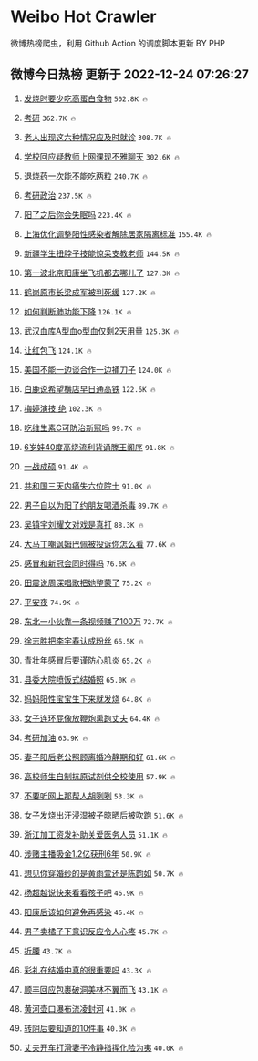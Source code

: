 # Weibo Hot Crawler 



微博热榜爬虫，利用 Github Action 的调度脚本更新 BY PHP 


## 微博今日热榜 更新于 2022-12-24 07:26:27 
1. [发烧时要少吃高蛋白食物](https://s.weibo.com/weibo?q=%23%E5%8F%91%E7%83%A7%E6%97%B6%E8%A6%81%E5%B0%91%E5%90%83%E9%AB%98%E8%9B%8B%E7%99%BD%E9%A3%9F%E7%89%A9%23&t=31&band_rank=1&Refer=top) `502.8K 🔥` 

1. [考研](https://s.weibo.com/weibo?q=%23%E8%80%83%E7%A0%94%23&t=31&band_rank=2&Refer=top) `362.7K 🔥` 

1. [老人出现这六种情况应及时就诊](https://s.weibo.com/weibo?q=%23%E8%80%81%E4%BA%BA%E5%87%BA%E7%8E%B0%E8%BF%99%E5%85%AD%E7%A7%8D%E6%83%85%E5%86%B5%E5%BA%94%E5%8F%8A%E6%97%B6%E5%B0%B1%E8%AF%8A%23&t=31&band_rank=3&Refer=top) `308.7K 🔥` 

1. [学校回应疑教师上网课现不雅聊天](https://s.weibo.com/weibo?q=%23%E5%AD%A6%E6%A0%A1%E5%9B%9E%E5%BA%94%E7%96%91%E6%95%99%E5%B8%88%E4%B8%8A%E7%BD%91%E8%AF%BE%E7%8E%B0%E4%B8%8D%E9%9B%85%E8%81%8A%E5%A4%A9%23&t=31&band_rank=4&Refer=top) `302.6K 🔥` 

1. [退烧药一次能不能吃两粒](https://s.weibo.com/weibo?q=%23%E9%80%80%E7%83%A7%E8%8D%AF%E4%B8%80%E6%AC%A1%E8%83%BD%E4%B8%8D%E8%83%BD%E5%90%83%E4%B8%A4%E7%B2%92%23&t=31&band_rank=5&Refer=top) `240.7K 🔥` 

1. [考研政治](https://s.weibo.com/weibo?q=%E8%80%83%E7%A0%94%E6%94%BF%E6%B2%BB&t=31&band_rank=6&Refer=top) `237.5K 🔥` 

1. [阳了之后你会失眠吗](https://s.weibo.com/weibo?q=%23%E9%98%B3%E4%BA%86%E4%B9%8B%E5%90%8E%E4%BD%A0%E4%BC%9A%E5%A4%B1%E7%9C%A0%E5%90%97%23&t=31&band_rank=7&Refer=top) `223.4K 🔥` 

1. [上海优化调整阳性感染者解除居家隔离标准](https://s.weibo.com/weibo?q=%23%E4%B8%8A%E6%B5%B7%E4%BC%98%E5%8C%96%E8%B0%83%E6%95%B4%E9%98%B3%E6%80%A7%E6%84%9F%E6%9F%93%E8%80%85%E8%A7%A3%E9%99%A4%E5%B1%85%E5%AE%B6%E9%9A%94%E7%A6%BB%E6%A0%87%E5%87%86%23&t=31&band_rank=8&Refer=top) `155.4K 🔥` 

1. [新疆学生扭脖子技能惊呆支教老师](https://s.weibo.com/weibo?q=%23%E6%96%B0%E7%96%86%E5%AD%A6%E7%94%9F%E6%89%AD%E8%84%96%E5%AD%90%E6%8A%80%E8%83%BD%E6%83%8A%E5%91%86%E6%94%AF%E6%95%99%E8%80%81%E5%B8%88%23&t=31&band_rank=9&Refer=top) `144.5K 🔥` 

1. [第一波北京阳康坐飞机都去哪儿了](https://s.weibo.com/weibo?q=%23%E7%AC%AC%E4%B8%80%E6%B3%A2%E5%8C%97%E4%BA%AC%E9%98%B3%E5%BA%B7%E5%9D%90%E9%A3%9E%E6%9C%BA%E9%83%BD%E5%8E%BB%E5%93%AA%E5%84%BF%E4%BA%86%23&t=31&band_rank=10&Refer=top) `127.3K 🔥` 

1. [鹤岗原市长梁成军被判死缓](https://s.weibo.com/weibo?q=%23%E9%B9%A4%E5%B2%97%E5%8E%9F%E5%B8%82%E9%95%BF%E6%A2%81%E6%88%90%E5%86%9B%E8%A2%AB%E5%88%A4%E6%AD%BB%E7%BC%93%23&t=31&band_rank=11&Refer=top) `127.2K 🔥` 

1. [如何判断肺功能下降](https://s.weibo.com/weibo?q=%23%E5%A6%82%E4%BD%95%E5%88%A4%E6%96%AD%E8%82%BA%E5%8A%9F%E8%83%BD%E4%B8%8B%E9%99%8D%23&t=31&band_rank=12&Refer=top) `126.1K 🔥` 

1. [武汉血库A型血o型血仅剩2天用量](https://s.weibo.com/weibo?q=%23%E6%AD%A6%E6%B1%89%E8%A1%80%E5%BA%93A%E5%9E%8B%E8%A1%80o%E5%9E%8B%E8%A1%80%E4%BB%85%E5%89%A92%E5%A4%A9%E7%94%A8%E9%87%8F%23&t=31&band_rank=13&Refer=top) `125.3K 🔥` 

1. [让红包飞](https://s.weibo.com/weibo?q=%23%E8%AE%A9%E7%BA%A2%E5%8C%85%E9%A3%9E%23&t=31&band_rank=14&Refer=top) `124.1K 🔥` 

1. [美国不能一边谈合作一边捅刀子](https://s.weibo.com/weibo?q=%23%E7%BE%8E%E5%9B%BD%E4%B8%8D%E8%83%BD%E4%B8%80%E8%BE%B9%E8%B0%88%E5%90%88%E4%BD%9C%E4%B8%80%E8%BE%B9%E6%8D%85%E5%88%80%E5%AD%90%23&t=31&band_rank=15&Refer=top) `124.0K 🔥` 

1. [白鹿说希望横店早日通高铁](https://s.weibo.com/weibo?q=%23%E7%99%BD%E9%B9%BF%E8%AF%B4%E5%B8%8C%E6%9C%9B%E6%A8%AA%E5%BA%97%E6%97%A9%E6%97%A5%E9%80%9A%E9%AB%98%E9%93%81%23&t=31&band_rank=16&Refer=top) `122.6K 🔥` 

1. [梅婷演技 绝](https://s.weibo.com/weibo?q=%E6%A2%85%E5%A9%B7%E6%BC%94%E6%8A%80%20%E7%BB%9D&t=31&band_rank=17&Refer=top) `102.3K 🔥` 

1. [吃维生素C可防治新冠吗](https://s.weibo.com/weibo?q=%23%E5%90%83%E7%BB%B4%E7%94%9F%E7%B4%A0C%E5%8F%AF%E9%98%B2%E6%B2%BB%E6%96%B0%E5%86%A0%E5%90%97%23&t=31&band_rank=18&Refer=top) `99.7K 🔥` 

1. [6岁娃40度高烧流利背诵滕王阁序](https://s.weibo.com/weibo?q=%236%E5%B2%81%E5%A8%8340%E5%BA%A6%E9%AB%98%E7%83%A7%E6%B5%81%E5%88%A9%E8%83%8C%E8%AF%B5%E6%BB%95%E7%8E%8B%E9%98%81%E5%BA%8F%23&t=31&band_rank=19&Refer=top) `91.8K 🔥` 

1. [一战成硕](https://s.weibo.com/weibo?q=%E4%B8%80%E6%88%98%E6%88%90%E7%A1%95&t=31&band_rank=20&Refer=top) `91.4K 🔥` 

1. [共和国三天内痛失六位院士](https://s.weibo.com/weibo?q=%23%E5%85%B1%E5%92%8C%E5%9B%BD%E4%B8%89%E5%A4%A9%E5%86%85%E7%97%9B%E5%A4%B1%E5%85%AD%E4%BD%8D%E9%99%A2%E5%A3%AB%23&t=31&band_rank=21&Refer=top) `91.0K 🔥` 

1. [男子自以为阳了约朋友喝酒杀毒](https://s.weibo.com/weibo?q=%23%E7%94%B7%E5%AD%90%E8%87%AA%E4%BB%A5%E4%B8%BA%E9%98%B3%E4%BA%86%E7%BA%A6%E6%9C%8B%E5%8F%8B%E5%96%9D%E9%85%92%E6%9D%80%E6%AF%92%23&t=31&band_rank=22&Refer=top) `89.7K 🔥` 

1. [吴镇宇刘耀文对戏是真打](https://s.weibo.com/weibo?q=%23%E5%90%B4%E9%95%87%E5%AE%87%E5%88%98%E8%80%80%E6%96%87%E5%AF%B9%E6%88%8F%E6%98%AF%E7%9C%9F%E6%89%93%23&t=31&band_rank=23&Refer=top) `88.3K 🔥` 

1. [大马丁嘲讽姆巴佩被投诉你怎么看](https://s.weibo.com/weibo?q=%23%E5%A4%A7%E9%A9%AC%E4%B8%81%E5%98%B2%E8%AE%BD%E5%A7%86%E5%B7%B4%E4%BD%A9%E8%A2%AB%E6%8A%95%E8%AF%89%E4%BD%A0%E6%80%8E%E4%B9%88%E7%9C%8B%23&t=31&band_rank=24&Refer=top) `77.6K 🔥` 

1. [感冒和新冠会同时得吗](https://s.weibo.com/weibo?q=%23%E6%84%9F%E5%86%92%E5%92%8C%E6%96%B0%E5%86%A0%E4%BC%9A%E5%90%8C%E6%97%B6%E5%BE%97%E5%90%97%23&t=31&band_rank=25&Refer=top) `76.6K 🔥` 

1. [田震说周深唱歌把她整蒙了](https://s.weibo.com/weibo?q=%23%E7%94%B0%E9%9C%87%E8%AF%B4%E5%91%A8%E6%B7%B1%E5%94%B1%E6%AD%8C%E6%8A%8A%E5%A5%B9%E6%95%B4%E8%92%99%E4%BA%86%23&t=31&band_rank=26&Refer=top) `75.2K 🔥` 

1. [平安夜](https://s.weibo.com/weibo?q=%E5%B9%B3%E5%AE%89%E5%A4%9C&t=31&band_rank=27&Refer=top) `74.9K 🔥` 

1. [东北一小伙靠一条视频赚了100万](https://s.weibo.com/weibo?q=%23%E4%B8%9C%E5%8C%97%E4%B8%80%E5%B0%8F%E4%BC%99%E9%9D%A0%E4%B8%80%E6%9D%A1%E8%A7%86%E9%A2%91%E8%B5%9A%E4%BA%86100%E4%B8%87%23&t=31&band_rank=28&Refer=top) `72.7K 🔥` 

1. [徐志胜把李宇春认成粉丝](https://s.weibo.com/weibo?q=%23%E5%BE%90%E5%BF%97%E8%83%9C%E6%8A%8A%E6%9D%8E%E5%AE%87%E6%98%A5%E8%AE%A4%E6%88%90%E7%B2%89%E4%B8%9D%23&t=31&band_rank=29&Refer=top) `66.5K 🔥` 

1. [青壮年感冒后要谨防心肌炎](https://s.weibo.com/weibo?q=%23%E9%9D%92%E5%A3%AE%E5%B9%B4%E6%84%9F%E5%86%92%E5%90%8E%E8%A6%81%E8%B0%A8%E9%98%B2%E5%BF%83%E8%82%8C%E7%82%8E%23&t=31&band_rank=30&Refer=top) `65.2K 🔥` 

1. [县委大院喷饭式结婚照](https://s.weibo.com/weibo?q=%23%E5%8E%BF%E5%A7%94%E5%A4%A7%E9%99%A2%E5%96%B7%E9%A5%AD%E5%BC%8F%E7%BB%93%E5%A9%9A%E7%85%A7%23&t=31&band_rank=31&Refer=top) `65.0K 🔥` 

1. [妈妈阳性宝宝生下来就发烧](https://s.weibo.com/weibo?q=%23%E5%A6%88%E5%A6%88%E9%98%B3%E6%80%A7%E5%AE%9D%E5%AE%9D%E7%94%9F%E4%B8%8B%E6%9D%A5%E5%B0%B1%E5%8F%91%E7%83%A7%23&t=31&band_rank=32&Refer=top) `64.8K 🔥` 

1. [女子连环屁像放鞭炮熏跑丈夫](https://s.weibo.com/weibo?q=%23%E5%A5%B3%E5%AD%90%E8%BF%9E%E7%8E%AF%E5%B1%81%E5%83%8F%E6%94%BE%E9%9E%AD%E7%82%AE%E7%86%8F%E8%B7%91%E4%B8%88%E5%A4%AB%23&t=31&band_rank=33&Refer=top) `64.4K 🔥` 

1. [考研加油](https://s.weibo.com/weibo?q=%E8%80%83%E7%A0%94%E5%8A%A0%E6%B2%B9&t=31&band_rank=34&Refer=top) `63.9K 🔥` 

1. [妻子阳后老公照顾离婚冷静期和好](https://s.weibo.com/weibo?q=%23%E5%A6%BB%E5%AD%90%E9%98%B3%E5%90%8E%E8%80%81%E5%85%AC%E7%85%A7%E9%A1%BE%E7%A6%BB%E5%A9%9A%E5%86%B7%E9%9D%99%E6%9C%9F%E5%92%8C%E5%A5%BD%23&t=31&band_rank=35&Refer=top) `61.6K 🔥` 

1. [高校师生自制抗原试剂供全校使用](https://s.weibo.com/weibo?q=%23%E9%AB%98%E6%A0%A1%E5%B8%88%E7%94%9F%E8%87%AA%E5%88%B6%E6%8A%97%E5%8E%9F%E8%AF%95%E5%89%82%E4%BE%9B%E5%85%A8%E6%A0%A1%E4%BD%BF%E7%94%A8%23&t=31&band_rank=36&Refer=top) `57.9K 🔥` 

1. [不要听网上那帮人胡咧咧](https://s.weibo.com/weibo?q=%23%E4%B8%8D%E8%A6%81%E5%90%AC%E7%BD%91%E4%B8%8A%E9%82%A3%E5%B8%AE%E4%BA%BA%E8%83%A1%E5%92%A7%E5%92%A7%23&t=31&band_rank=37&Refer=top) `53.3K 🔥` 

1. [女子发烧出汗浸湿被子晾晒后被吹跑](https://s.weibo.com/weibo?q=%23%E5%A5%B3%E5%AD%90%E5%8F%91%E7%83%A7%E5%87%BA%E6%B1%97%E6%B5%B8%E6%B9%BF%E8%A2%AB%E5%AD%90%E6%99%BE%E6%99%92%E5%90%8E%E8%A2%AB%E5%90%B9%E8%B7%91%23&t=31&band_rank=38&Refer=top) `51.6K 🔥` 

1. [浙江加工资发补助关爱医务人员](https://s.weibo.com/weibo?q=%23%E6%B5%99%E6%B1%9F%E5%8A%A0%E5%B7%A5%E8%B5%84%E5%8F%91%E8%A1%A5%E5%8A%A9%E5%85%B3%E7%88%B1%E5%8C%BB%E5%8A%A1%E4%BA%BA%E5%91%98%23&t=31&band_rank=39&Refer=top) `51.1K 🔥` 

1. [涉赌主播吸金1.2亿获刑6年](https://s.weibo.com/weibo?q=%23%E6%B6%89%E8%B5%8C%E4%B8%BB%E6%92%AD%E5%90%B8%E9%87%911.2%E4%BA%BF%E8%8E%B7%E5%88%916%E5%B9%B4%23&t=31&band_rank=40&Refer=top) `50.9K 🔥` 

1. [想见你穿婚纱的是黄雨萱还是陈韵如](https://s.weibo.com/weibo?q=%23%E6%83%B3%E8%A7%81%E4%BD%A0%E7%A9%BF%E5%A9%9A%E7%BA%B1%E7%9A%84%E6%98%AF%E9%BB%84%E9%9B%A8%E8%90%B1%E8%BF%98%E6%98%AF%E9%99%88%E9%9F%B5%E5%A6%82%23&t=31&band_rank=41&Refer=top) `50.7K 🔥` 

1. [杨超越说快来看看孩子吧](https://s.weibo.com/weibo?q=%23%E6%9D%A8%E8%B6%85%E8%B6%8A%E8%AF%B4%E5%BF%AB%E6%9D%A5%E7%9C%8B%E7%9C%8B%E5%AD%A9%E5%AD%90%E5%90%A7%23&t=31&band_rank=42&Refer=top) `46.9K 🔥` 

1. [阳康后该如何避免再感染](https://s.weibo.com/weibo?q=%23%E9%98%B3%E5%BA%B7%E5%90%8E%E8%AF%A5%E5%A6%82%E4%BD%95%E9%81%BF%E5%85%8D%E5%86%8D%E6%84%9F%E6%9F%93%23&t=31&band_rank=43&Refer=top) `46.4K 🔥` 

1. [男子卖橘子下意识反应令人心疼](https://s.weibo.com/weibo?q=%23%E7%94%B7%E5%AD%90%E5%8D%96%E6%A9%98%E5%AD%90%E4%B8%8B%E6%84%8F%E8%AF%86%E5%8F%8D%E5%BA%94%E4%BB%A4%E4%BA%BA%E5%BF%83%E7%96%BC%23&t=31&band_rank=44&Refer=top) `45.7K 🔥` 

1. [折腰](https://s.weibo.com/weibo?q=%E6%8A%98%E8%85%B0&t=31&band_rank=45&Refer=top) `43.7K 🔥` 

1. [彩礼在结婚中真的很重要吗](https://s.weibo.com/weibo?q=%23%E5%BD%A9%E7%A4%BC%E5%9C%A8%E7%BB%93%E5%A9%9A%E4%B8%AD%E7%9C%9F%E7%9A%84%E5%BE%88%E9%87%8D%E8%A6%81%E5%90%97%23&t=31&band_rank=46&Refer=top) `43.3K 🔥` 

1. [顺丰回应包裹破洞美林不翼而飞](https://s.weibo.com/weibo?q=%23%E9%A1%BA%E4%B8%B0%E5%9B%9E%E5%BA%94%E5%8C%85%E8%A3%B9%E7%A0%B4%E6%B4%9E%E7%BE%8E%E6%9E%97%E4%B8%8D%E7%BF%BC%E8%80%8C%E9%A3%9E%23&t=31&band_rank=47&Refer=top) `43.1K 🔥` 

1. [黄河壶口瀑布流凌封河](https://s.weibo.com/weibo?q=%23%E9%BB%84%E6%B2%B3%E5%A3%B6%E5%8F%A3%E7%80%91%E5%B8%83%E6%B5%81%E5%87%8C%E5%B0%81%E6%B2%B3%23&t=31&band_rank=48&Refer=top) `41.0K 🔥` 

1. [转阴后要知道的10件事](https://s.weibo.com/weibo?q=%23%E8%BD%AC%E9%98%B4%E5%90%8E%E8%A6%81%E7%9F%A5%E9%81%93%E7%9A%8410%E4%BB%B6%E4%BA%8B%23&t=31&band_rank=49&Refer=top) `40.3K 🔥` 

1. [丈夫开车打滑妻子冷静指挥化险为夷](https://s.weibo.com/weibo?q=%23%E4%B8%88%E5%A4%AB%E5%BC%80%E8%BD%A6%E6%89%93%E6%BB%91%E5%A6%BB%E5%AD%90%E5%86%B7%E9%9D%99%E6%8C%87%E6%8C%A5%E5%8C%96%E9%99%A9%E4%B8%BA%E5%A4%B7%23&t=31&band_rank=50&Refer=top) `40.0K 🔥` 

